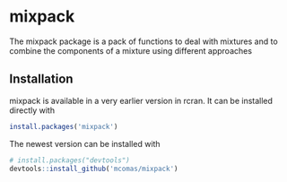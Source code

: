 # mixpack

The mixpack package is a pack of functions to deal with mixtures and to combine the components of a mixture using different approaches
## Installation

mixpack is available in a very earlier version in rcran. It can be installed directly with

```R
install.packages('mixpack')
```

The newest version can be installed with

```R
# install.packages("devtools")
devtools::install_github('mcomas/mixpack')
```
